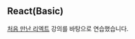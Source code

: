 ## React(Basic)

[처음 만난 리엑트](https://www.inflearn.com/course/%EC%B2%98%EC%9D%8C-%EB%A7%8C%EB%82%9C-%EB%A6%AC%EC%95%A1%ED%8A%B8/dashboard) 강의를 바탕으로 연습했습니다.

